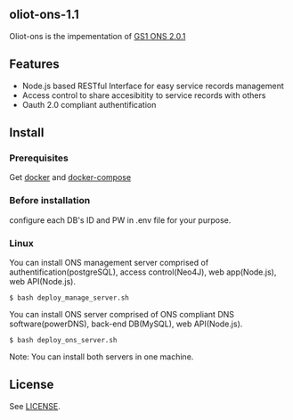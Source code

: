 ## oliot-ons-1.1
Oliot-ons is the impementation of [GS1 ONS 2.0.1](http://www.gs1.org/sites/default/files/docs/epc/ons_2_0_1-standard-20130131.pdf)

## Features
* Node.js based RESTful Interface for easy service records management
* Access control to share accesibitity to service records with others
* Oauth 2.0 compliant authentification 

## Install
### Prerequisites
Get [docker](https://docs.docker.com/engine/installation/linux/ubuntu/) and [docker-compose](https://docs.docker.com/compose/install/)
### Before installation
configure each DB's ID and PW in .env file for your purpose.
### Linux
You can install ONS management server comprised of authentification(postgreSQL), access control(Neo4J), web app(Node.js), web API(Node.js).
```shell
$ bash deploy_manage_server.sh
```
You can install ONS server comprised of ONS compliant DNS software(powerDNS), back-end DB(MySQL), web API(Node.js).
```shell
$ bash deploy_ons_server.sh 
```
Note: You can install both servers in one machine.

## License
See [LICENSE](LICENSE).
